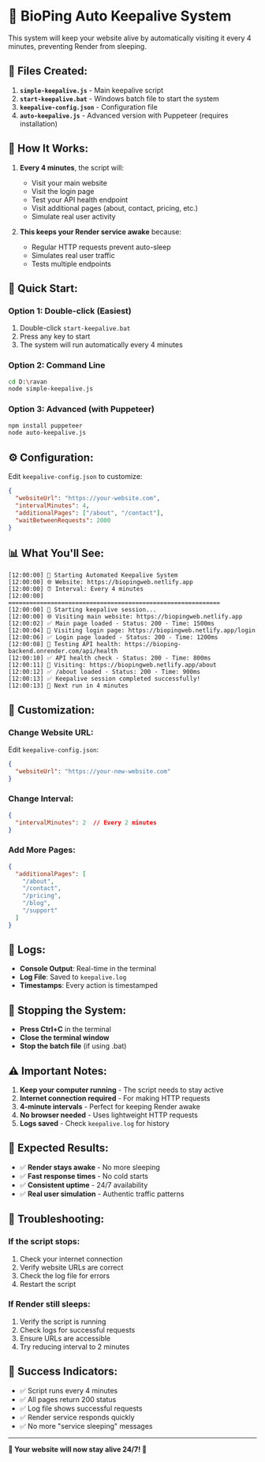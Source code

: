 # 🚀 BioPing Auto Keepalive System

This system will keep your website alive by automatically visiting it every 4 minutes, preventing Render from sleeping.

## 📁 Files Created:

1. **`simple-keepalive.js`** - Main keepalive script
2. **`start-keepalive.bat`** - Windows batch file to start the system
3. **`keepalive-config.json`** - Configuration file
4. **`auto-keepalive.js`** - Advanced version with Puppeteer (requires installation)

## 🎯 How It Works:

1. **Every 4 minutes**, the script will:
   - Visit your main website
   - Visit the login page
   - Test your API health endpoint
   - Visit additional pages (about, contact, pricing, etc.)
   - Simulate real user activity

2. **This keeps your Render service awake** because:
   - Regular HTTP requests prevent auto-sleep
   - Simulates real user traffic
   - Tests multiple endpoints

## 🚀 Quick Start:

### Option 1: Double-click (Easiest)
1. Double-click `start-keepalive.bat`
2. Press any key to start
3. The system will run automatically every 4 minutes

### Option 2: Command Line
```bash
cd D:\ravan
node simple-keepalive.js
```

### Option 3: Advanced (with Puppeteer)
```bash
npm install puppeteer
node auto-keepalive.js
```

## ⚙️ Configuration:

Edit `keepalive-config.json` to customize:

```json
{
  "websiteUrl": "https://your-website.com",
  "intervalMinutes": 4,
  "additionalPages": ["/about", "/contact"],
  "waitBetweenRequests": 2000
}
```

## 📊 What You'll See:

```
[12:00:00] 🎯 Starting Automated Keepalive System
[12:00:00] 🌐 Website: https://biopingweb.netlify.app
[12:00:00] ⏰ Interval: Every 4 minutes
[12:00:00] ============================================================
[12:00:00] 🚀 Starting keepalive session...
[12:00:00] 🌐 Visiting main website: https://biopingweb.netlify.app
[12:00:02] ✅ Main page loaded - Status: 200 - Time: 1500ms
[12:00:04] 🔐 Visiting login page: https://biopingweb.netlify.app/login
[12:00:06] ✅ Login page loaded - Status: 200 - Time: 1200ms
[12:00:08] 🏥 Testing API health: https://bioping-backend.onrender.com/api/health
[12:00:10] ✅ API health check - Status: 200 - Time: 800ms
[12:00:11] 📄 Visiting: https://biopingweb.netlify.app/about
[12:00:12] ✅ /about loaded - Status: 200 - Time: 900ms
[12:00:13] ✅ Keepalive session completed successfully!
[12:00:13] 🔄 Next run in 4 minutes
```

## 🔧 Customization:

### Change Website URL:
Edit `keepalive-config.json`:
```json
{
  "websiteUrl": "https://your-new-website.com"
}
```

### Change Interval:
```json
{
  "intervalMinutes": 2  // Every 2 minutes
}
```

### Add More Pages:
```json
{
  "additionalPages": [
    "/about",
    "/contact", 
    "/pricing",
    "/blog",
    "/support"
  ]
}
```

## 📝 Logs:

- **Console Output**: Real-time in the terminal
- **Log File**: Saved to `keepalive.log`
- **Timestamps**: Every action is timestamped

## 🛑 Stopping the System:

- **Press Ctrl+C** in the terminal
- **Close the terminal window**
- **Stop the batch file** (if using .bat)

## ⚠️ Important Notes:

1. **Keep your computer running** - The script needs to stay active
2. **Internet connection required** - For making HTTP requests
3. **4-minute intervals** - Perfect for keeping Render awake
4. **No browser needed** - Uses lightweight HTTP requests
5. **Logs saved** - Check `keepalive.log` for history

## 🎯 Expected Results:

- ✅ **Render stays awake** - No more sleeping
- ✅ **Fast response times** - No cold starts
- ✅ **Consistent uptime** - 24/7 availability
- ✅ **Real user simulation** - Authentic traffic patterns

## 🚨 Troubleshooting:

### If the script stops:
1. Check your internet connection
2. Verify website URLs are correct
3. Check the log file for errors
4. Restart the script

### If Render still sleeps:
1. Verify the script is running
2. Check logs for successful requests
3. Ensure URLs are accessible
4. Try reducing interval to 2 minutes

## 🎉 Success Indicators:

- ✅ Script runs every 4 minutes
- ✅ All pages return 200 status
- ✅ Log file shows successful requests
- ✅ Render service responds quickly
- ✅ No more "service sleeping" messages

---

**🎯 Your website will now stay alive 24/7! 🎯**
